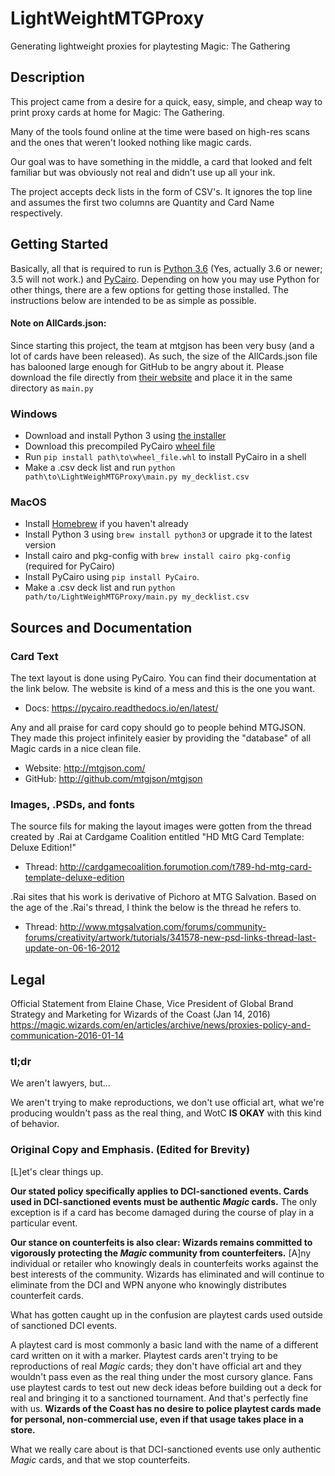 # LightWeightMTGProxy
Generating lightweight proxies for playtesting Magic: The Gathering


## Description
This project came from a desire for a quick, easy, simple, and cheap way to print proxy cards at home for Magic: The Gathering.

Many of the tools found online at the time were based on high-res scans and the ones that weren't looked nothing like magic cards.

Our goal was to have something in the middle, a card that looked and felt familiar but was obviously not real and didn't use up all your ink.

The project accepts deck lists in the form of CSV's. It ignores the top line and assumes the first two columns are Quantity and Card Name respectively.

## Getting Started
Basically, all that is required to run is [Python 3.6](https://www.python.org/) (Yes, actually 3.6 or newer; 3.5 will not work.) and [PyCairo](https://cairographics.org/pycairo/). Depending on how you may use Python for other things, there are a few options for getting those installed. The instructions below are intended to be as simple as possible.  
#### Note on AllCards.json:
Since starting this project, the team at mtgjson has been very busy (and a lot of cards have been released). As such, the size of the AllCards.json file has balooned large enough for GitHub to be angry about it. Please download the file directly from [their website](https://mtgjson.com/downloads/all-files/) and place it in the same directory as `main.py`

### Windows
- Download and install Python 3 using [the installer](https://www.python.org/downloads/windows/)
- Download this precompiled PyCairo [wheel file](https://www.lfd.uci.edu/~gohlke/pythonlibs/#pycairo)
- Run `pip install path\to\wheel_file.whl` to install PyCairo in a shell
- Make a .csv deck list and run `python path\to\LightWeighMTGProxy\main.py my_decklist.csv`

### MacOS
- Install [Homebrew](https://brew.sh/) if you haven't already
- Install Python 3 using `brew install python3` or upgrade it to the latest version
- Install cairo and pkg-config with `brew install cairo pkg-config` (required for PyCairo)
- Install PyCairo using `pip install PyCairo`.
- Make a .csv deck list and run `python path/to/LightWeighMTGProxy/main.py my_decklist.csv`

## Sources and Documentation
### Card Text
The text layout is done using PyCairo. You can find their documentation at the link below. The website is kind of a mess and this is the one you want.
- Docs: https://pycairo.readthedocs.io/en/latest/

Any and all praise for card copy should go to people behind MTGJSON. They made this project infinitely easier by providing the "database" of all Magic cards in a nice clean file.
- Website: http://mtgjson.com/
- GitHub: http://github.com/mtgjson/mtgjson

### Images, .PSDs, and fonts
The source fils for making the layout images were gotten from the thread created by .Rai at Cardgame Coalition entitled "HD MtG Card Template: Deluxe Edition!"
- Thread: http://cardgamecoalition.forumotion.com/t789-hd-mtg-card-template-deluxe-edition

.Rai sites that his work is derivative of Pichoro at MTG Salvation. Based on the age of the .Rai's thread, I think the below is the thread he refers to.
- Thread: http://www.mtgsalvation.com/forums/community-forums/creativity/artwork/tutorials/341578-new-psd-links-thread-last-update-on-06-16-2012


## Legal
Official Statement from Elaine Chase, Vice President of Global Brand Strategy and Marketing for Wizards of the Coast (Jan 14, 2016)
https://magic.wizards.com/en/articles/archive/news/proxies-policy-and-communication-2016-01-14

### tl;dr
We aren't lawyers, but...

We aren't trying to make reproductions, we don't use official art, what we're producing wouldn't pass as the real thing, and WotC **IS OKAY** with this kind of behavior.

### Original Copy and Emphasis. (Edited for Brevity)
[L]et's clear things up.

**Our stated policy specifically applies to DCI-sanctioned events. Cards used in DCI-sanctioned events must be authentic *Magic* cards.** The only exception is if a card has become damaged during the course of play in a particular event.

**Our stance on counterfeits is also clear: Wizards remains committed to vigorously protecting the *Magic* community from counterfeiters.** [A]ny individual or retailer who knowingly deals in counterfeits works against the best interests of the community. Wizards has eliminated and will continue to eliminate from the DCI and WPN anyone who knowingly distributes counterfeit cards.

What has gotten caught up in the confusion are playtest cards used outside of sanctioned DCI events. 

A playtest card is most commonly a basic land with the name of a different card written on it with a marker. Playtest cards aren't trying to be reproductions of real *Magic* cards; they don't have official art and they wouldn't pass even as the real thing under the most cursory glance. Fans use playtest cards to test out new deck ideas before building out a deck for real and bringing it to a sanctioned tournament. And that's perfectly fine with us. **Wizards of the Coast has no desire to police playtest cards made for personal, non-commercial use, even if that usage takes place in a store.**

What we really care about is that DCI-sanctioned events use only authentic *Magic* cards, and that we stop counterfeits.
